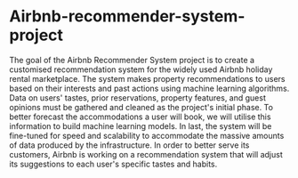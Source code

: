 # Airbnb-recommender-system-project
The goal of the Airbnb Recommender System project is to create a customised recommendation system for the widely used Airbnb holiday rental marketplace. The system makes property recommendations to users based on their interests and past actions using machine learning algorithms.
Data on users' tastes, prior reservations, property features, and guest opinions must be gathered and cleaned as the project's initial phase. To better forecast the accommodations a user will book, we will utilise this information to build machine learning models.
In last, the system will be fine-tuned for speed and scalability to accommodate the massive amounts of data produced by the infrastructure. In order to better serve its customers, Airbnb is working on a recommendation system that will adjust its suggestions to each user's specific tastes and habits.
